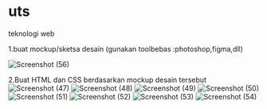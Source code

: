 # uts
teknologi web

1.buat mockup/sketsa desain (gunakan toolbebas :photoshop,figma,dll)

![Screenshot (56)](https://user-images.githubusercontent.com/46736749/80911529-10b71700-8d61-11ea-809d-3561d0c92562.png)

2.Buat HTML dan CSS berdasarkan mockup desain tersebut
![Screenshot (47)](https://user-images.githubusercontent.com/46736749/80911539-1a407f00-8d61-11ea-974a-e16d6dbfb57e.png)
![Screenshot (48)](https://user-images.githubusercontent.com/46736749/80911657-dac66280-8d61-11ea-95e0-975c6a749c15.png)
![Screenshot (49)](https://user-images.githubusercontent.com/46736749/80911546-29bfc800-8d61-11ea-93db-be6182ae1c51.png)
![Screenshot (50)](https://user-images.githubusercontent.com/46736749/80911668-fc274e80-8d61-11ea-9413-2d6772d2c5b8.png)
![Screenshot (51)](https://user-images.githubusercontent.com/46736749/80911549-2c222200-8d61-11ea-99cd-3b431ea43689.png)
![Screenshot (52)](https://user-images.githubusercontent.com/46736749/80911551-30e6d600-8d61-11ea-95a8-2c9af80dda3a.png)
![Screenshot (53)](https://user-images.githubusercontent.com/46736749/80911674-0c3f2e00-8d62-11ea-8aa7-53b6ed0653ae.png)
![Screenshot (54)](https://user-images.githubusercontent.com/46736749/80911557-347a5d00-8d61-11ea-906a-ce0ab93eb259.png)
